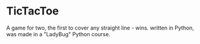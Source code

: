 # TicTacToe

A game for two, the first to cover any straight line - wins.
written in Python,
was made in a "LadyBug" Python course.
